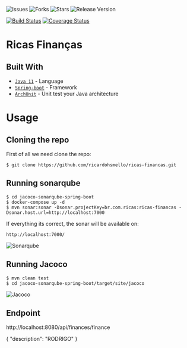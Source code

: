 ![Issues](https://img.shields.io/github/issues/ricardohsmello/ricas-financas) 
![Forks](https://img.shields.io/github/forks/ricardohsmello/ricas-financas) 
![Stars](https://img.shields.io/github/stars/ricardohsmello/ricas-financas) 
![Release Version](https://img.shields.io/github/release/ricardohsmello/ricas-financas)

[![Build Status](https://travis-ci.org/ricardohsmello/ricas-financas.svg?branch=main)](https://travis-ci.org/ricardohsmello/ricas-financas)
[![Coverage Status](https://coveralls.io/repos/github/ricardohsmello/ricas-financas/badge.svg?branch=main)](https://coveralls.io/github/ricardohsmello/ricas-financas?branch=main)

# Ricas Finanças

## Built With

- [`Java 11`](https://www.oracle.com/java/technologies/javase-jdk11-downloads.html/) - Language
- [`Spring-boot`](https://spring.io/projects/spring-boot) - Framework
- [`ArchUnit`](https://www.archunit.org) - Unit test your Java architecture 

 # Usage
## Cloning the repo

First of all we need clone the repo:
```
$ git clone https://github.com/ricardohsmello/ricas-financas.git
```
## Running sonarqube 

```
$ cd jacoco-sonarqube-spring-boot
$ docker-compose up -d
$ mvn sonar:sonar -Dsonar.projectKey=br.com.ricas:ricas-financas -Dsonar.host.url=http://localhost:7000
```

If everything its correct, the sonar will be available on: 

```
http://localhost:7000/
```

![Sonarqube](https://s1.imghub.io/9QW8d.png)

## Running Jacoco

```
$ mvn clean test
$ cd jacoco-sonarqube-spring-boot/target/site/jacoco

```

![Jacoco](https://s1.imghub.io/9lJvu.png)

## Endpoint
http://localhost:8080/api/finances/finance

{
    "description": "RODRIGO"
}